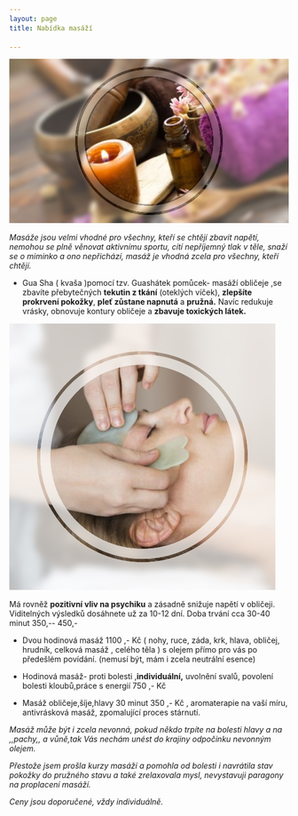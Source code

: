 ```yaml
---
layout: page
title: Nabídka masáží

---
```

![](/uploads/Ayurvedic-Massage-and-Spa-Thiruvananthapuram-1.jpg)

_Masáže jsou velmi vhodné pro všechny, kteří se chtějí zbavit napětí, nemohou se plně věnovat aktivnímu sportu, cítí nepříjemný tlak v těle, snaží se o miminko a ono nepřichází, masáž je vhodná zcela pro všechny, kteří chtějí._

* Gua Sha ( kvaša )pomocí tzv. Guashátek pomůcek- masáží obličeje ,se zbavíte přebytečných **tekutin z tkání** (oteklých víček), **zlepšíte prokrvení pokožky**, **pleť zůstane napnutá** a **pružná.** Navíc redukuje vrásky, obnovuje kontury obličeje a **zbavuje toxických látek.**

![](/uploads/young-woman-have-face-treatment-at-beauty-clinic-royalty-free-image-1568140532-1.jpg)

Má rovněž **pozitivní vliv na psychiku** a zásadně snižuje napětí v obličeji. Viditelných výsledků dosáhnete už za 10-12 dní. Doba trvání cca 30-40 minut 350,-- 450,-

* Dvou hodinová masáž 1100 ,- Kč ( nohy, ruce, záda, krk, hlava, obličej, hrudník, celková masáž , celého těla ) s olejem přímo pro vás po předešlém povídání. (nemusí být, mám i zcela neutrální esence)


* Hodinová masáž- proti bolesti ,**individuální,** uvolnění svalů, povolení bolesti kloubů,práce s energií 750 ,- Kč


* Masáž obličeje,šíje,hlavy 30 minut 350 ,- Kč , aromaterapie na vaší míru, antivrásková masáž, zpomalující proces stárnutí.

_Masáž může být i zcela nevonná, pokud někdo trpíte na bolesti hlavy a na ,,pachy,, a vůně,tak Vás nechám unést do krajiny odpočinku nevonným olejem._

_Přestože jsem prošla kurzy masáží a pomohla od bolesti i navrátila stav pokožky do pružného stavu a také zrelaxovala mysl, nevystavuji paragony na proplacení masáží._

_Ceny jsou doporučené, vždy individuálně._